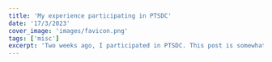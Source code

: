 ```yaml
---
title: 'My experience participating in PTSDC'
date: '17/3/2023'
cover_image: 'images/favicon.png'
tags: ['misc']
excerpt: 'Two weeks ago, I participated in PTSDC. This post is somewhat of a reflection on what I did there'
---
```

